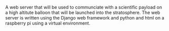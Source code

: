 A web server that will be used to communciate with a scientific payload on a high altitute balloon that will be launched into the stratosphere. 
The web server is written using the Django web framework and python and html on a raspberry pi using a virtual environment.
